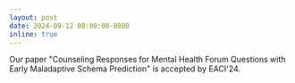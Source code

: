 ```yaml
---
layout: post
date: 2024-09-12 08:00:00-0800
inline: true
---
```


Our paper "Counseling Responses for Mental Health Forum Questions with Early Maladaptive Schema Prediction" is accepted by EACI'24.
